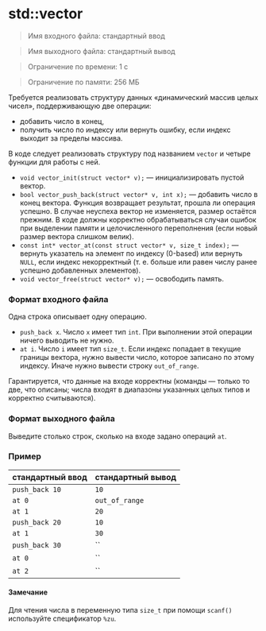 # std::vector

> Имя входного файла: стандартный ввод

> Имя выходного файла: стандартный вывод

> Ограничение по времени: 1 с

> Ограничение по памяти: 256 МБ

Требуется реализовать структуру данных «динамический массив целых чисел», поддерживающую две операции:

* добавить число в конец,
* получить число по индексу или вернуть ошибку, если индекс выходит за пределы массива.

В коде следует реализовать структуру под названием `vector` и четыре функции для работы с ней.

* `void vector_init(struct vector* v);` — инициализировать пустой вектор.
* `bool vector_push_back(struct vector* v, int x);` — добавить число в конец вектора. Функция возвращает результат, прошла ли операция успешно. В случае неуспеха вектор не изменяется, размер остаётся прежним. В коде должны корректно обрабатываться случаи ошибок при выделении памяти и целочисленного переполнения (если новый размер вектора слишком велик).
* `const int* vector_at(const struct vector* v, size_t index);` — вернуть указатель на элемент по индексу (0-based) или вернуть `NULL`, если индекс некорректный (т. е. больше или равен числу ранее успешно добавленных элементов).
* `void vector_free(struct vector* v);` — освободить память.

### Формат входного файла

Одна строка описывает одну операцию.
* `push_back x`. Число `x` имеет тип `int`. При выполнении этой операции ничего выводить не нужно.
* `at i`. Число `i` имеет тип `size_t`. Если индекс попадает в текущие границы вектора, нужно вывести число, которое записано по этому индексу. Иначе нужно вывести строку `out_of_range`.

Гарантируется, что данные на входе корректны (команды — только то две, что описаны; числа входят в диапазоны указанных целых типов и корректно считываются).

### Формат выходного файла

Выведите столько строк, сколько на входе задано операций `at`.

### Пример

|стандартный ввод|стандартный вывод|
|---|---|
|`push_back 10`|`10`|
|`at 0`|`out_of_range`|
|`at 1`|`20`|
|`push_back 20`|`10`|
|`at 1`|`30`|
|`push_back 30`|``|
|`at 0`|``|
|`at 2`|``|

#### Замечание

Для чтения числа в переменную типа `size_t` при помощи `scanf()` используйте спецификатор `%zu`.